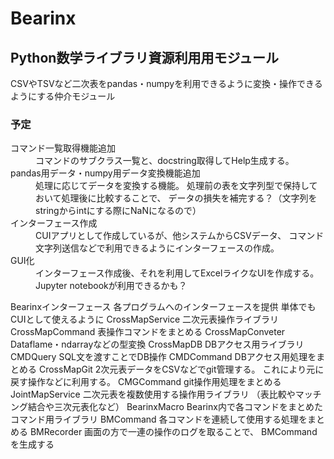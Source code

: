 ﻿# Bearinx
## Python数学ライブラリ資源利用用モジュール
CSVやTSVなど二次表をpandas・numpyを利用できるように変換・操作できるようにする仲介モジュール

### 予定
<dl>
<dt>コマンド一覧取得機能追加</dt>
<dd>コマンドのサブクラス一覧と、docstring取得してHelp生成する。</dd>
<dt>pandas用データ・numpy用データ変換機能追加</dt>
<dd>処理に応じてデータを変換する機能。
処理前の表を文字列型で保持しておいて処理後に比較することで、
データの損失を補完する？（文字列をstringからintにする際にNaNになるので）</dd>
<dt>インターフェース作成</dt>
<dd>CUIアプリとして作成しているが、他システムからCSVデータ、
コマンド文字列送信などで利用できるようにインターフェースの作成。</dd>
<dt>GUI化</dt>
<dd>インターフェース作成後、それを利用してExcelライクなUIを作成する。</dd>
<dd>Jupyter notebookが利用できるかも？</dd>
</dl>


Bearinxインターフェース
各プログラムへのインターフェースを提供
単体でもCUIとして使えるように
	CrossMapService
	二次元表操作ライブラリ
		CrossMapCommand
		表操作コマンドをまとめる
		CrossMapConveter
		Dataflame・ndarrayなどの型変換
	CrossMapDB
	DBアクセス用ライブラリ
		CMDQuery
		SQL文を渡すことでDB操作
		CMDCommand
		DBアクセス用処理をまとめる
	CrossMapGit
	2次元表データをCSVなどでgit管理する。
	これにより元に戻す操作などに利用する。
		CMGCommand
		git操作用処理をまとめる
	JointMapService
	二次元表を複数使用する操作用ライブラリ
	（表比較やマッチング結合や三次元表化など）
	BearinxMacro
	Bearinx内で各コマンドをまとめたコマンド用ライブラリ
		BMCommand
		各コマンドを連続して使用する処理をまとめる
		BMRecorder
		画面の方で一連の操作のログを取ることで、
		BMCommandを生成する
